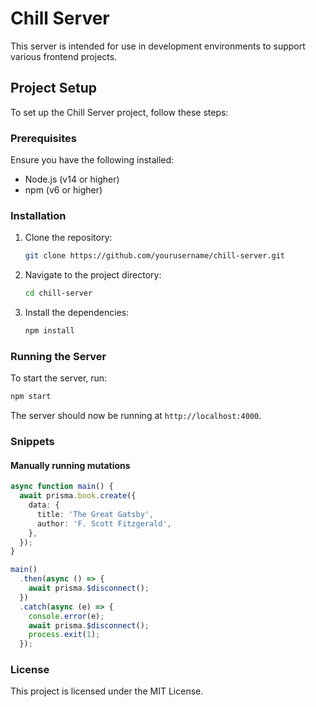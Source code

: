 # Chill Server

This server is intended for use in development environments to support various frontend projects.

## Project Setup

To set up the Chill Server project, follow these steps:

### Prerequisites

Ensure you have the following installed:

- Node.js (v14 or higher)
- npm (v6 or higher)

### Installation

1. Clone the repository:
   ```sh
   git clone https://github.com/yourusername/chill-server.git
   ```
2. Navigate to the project directory:
   ```sh
   cd chill-server
   ```
3. Install the dependencies:
   ```sh
   npm install
   ```

### Running the Server

To start the server, run:

```sh
npm start
```

The server should now be running at `http://localhost:4000`.

### Snippets

#### Manually running mutations

```ts
async function main() {
  await prisma.book.create({
    data: {
      title: 'The Great Gatsby',
      author: 'F. Scott Fitzgerald',
    },
  });
}

main()
  .then(async () => {
    await prisma.$disconnect();
  })
  .catch(async (e) => {
    console.error(e);
    await prisma.$disconnect();
    process.exit(1);
  });
```

### License

This project is licensed under the MIT License.
